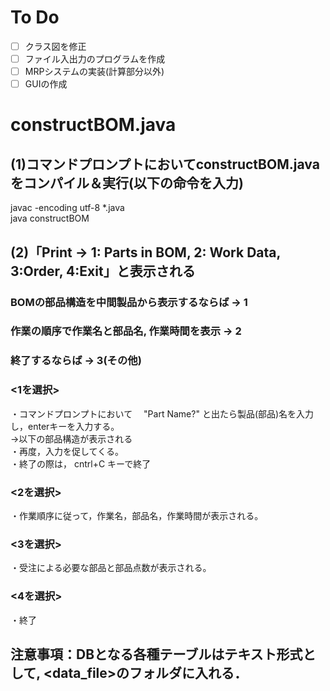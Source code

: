 # To Do
- [ ] クラス図を修正
- [ ] ファイル入出力のプログラムを作成
- [ ] MRPシステムの実装(計算部分以外)
- [ ] GUIの作成
# constructBOM.java
## (1)コマンドプロンプトにおいてconstructBOM.javaをコンパイル＆実行(以下の命令を入力)
javac -encoding utf-8 *.java<Enter>  
java constructBOM<Enter>
## (2)「Print -> 1: Parts in BOM, 2: Work Data, 3:Order, 4:Exit」と表示される  
### BOMの部品構造を中間製品から表示するならば → 1  
### 作業の順序で作業名と部品名, 作業時間を表示 → 2  
### 終了するならば → 3(その他)  
### <1を選択>  
・コマンドプロンプトにおいて　 "Part Name?" と出たら製品(部品)名を入力し，enterキーを入力する。  
→以下の部品構造が表示される  
・再度，入力を促してくる。  
・終了の際は， cntrl+C キーで終了
### <2を選択>  
・作業順序に従って，作業名，部品名，作業時間が表示される。
### <3を選択>  
・受注による必要な部品と部品点数が表示される。
### <4を選択>  
・終了
## 注意事項：DBとなる各種テーブルはテキスト形式として, <data_file>のフォルダに入れる．
